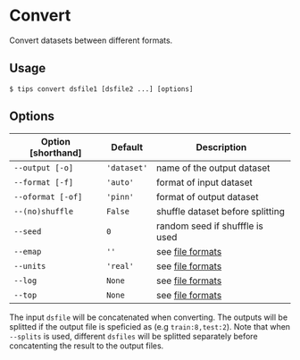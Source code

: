 # Convert

Convert datasets between different formats.

## Usage

```
$ tips convert dsfile1 [dsfile2 ...] [options]
```

## Options

| Option [shorthand] | Default     | Description                      |
|--------------------|-------------|----------------------------------|
| `--output [-o]`    | `'dataset'` | name of the output dataset       |
| `--format [-f]`    | `'auto'`    | format of input dataset          |
| `--oformat [-of]`  | `'pinn'`    | format of output dataset         |
| `--(no)shuffle`    | `False`     | shuffle dataset before splitting |
| `--seed`           | `0`         | random seed if shufffle is used  |
| `--emap`           | `''`        | see [file formats](formats.md)   |
| `--units`          | `'real'`    | see [file formats](formats.md)   |
| `--log`            | `None`      | see [file formats](formats.md)   |
| `--top`            | `None`      | see [file formats](formats.md)   |

The input `dsfile` will be concatenated when converting. The outputs will be
splitted if the output file is speficied as (e.g `train:8,test:2`). Note that
when `--splits` is used, different `dsfiles` will be splitted separately before
concatenting the result to the output files.
